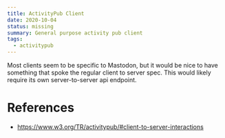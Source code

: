 ```yaml
---
title: ActivityPub Client
date: 2020-10-04
status: missing
summary: General purpose activity pub client
tags:
  - activitypub
---
```


Most clients seem to be specific to Mastodon, but it would be nice to have something that spoke the regular client to server spec. This would likely require its own server-to-server api endpoint.

# References

- <https://www.w3.org/TR/activitypub/#client-to-server-interactions>
